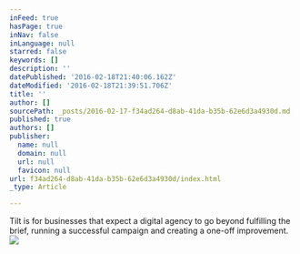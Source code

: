 ```yaml
---
inFeed: true
hasPage: true
inNav: false
inLanguage: null
starred: false
keywords: []
description: ''
datePublished: '2016-02-18T21:40:06.162Z'
dateModified: '2016-02-18T21:39:51.706Z'
title: ''
author: []
sourcePath: _posts/2016-02-17-f34ad264-d8ab-41da-b35b-62e6d3a4930d.md
published: true
authors: []
publisher:
  name: null
  domain: null
  url: null
  favicon: null
url: f34ad264-d8ab-41da-b35b-62e6d3a4930d/index.html
_type: Article

---
```

Tilt is for businesses that expect a digital agency to go beyond fulfilling the brief, running a successful campaign and creating a one-off improvement.
![](https://the-grid-user-content.s3-us-west-2.amazonaws.com/7a62b5dc-b6dd-464b-b88d-d04264043bfb.jpg)